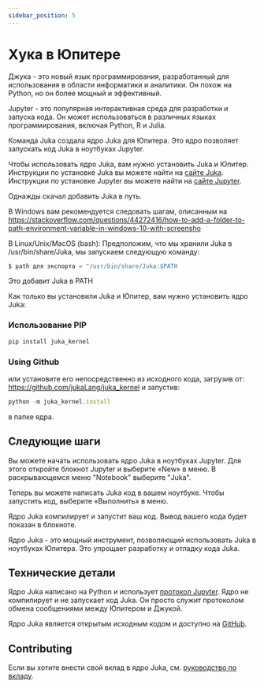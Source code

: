 ```yaml
---
sidebar_position: 5
---
```


# Хука в Юпитере

Джука - это новый язык программирования, разработанный для использования в области информатики и аналитики. Он похож на Python, но он более мощный и эффективный.

Jupyter - это популярная интерактивная среда для разработки и запуска кода. Он может использоваться в различных языках программирования, включая Python, R и Julia.

Команда Juka создала ядро Juka для Юпитера. Это ядро позволяет запускать код Juka в ноутбуках Jupyter.

Чтобы использовать ядро Juka, вам нужно установить Juka и Юпитер. Инструкции по установке Juka вы можете найти на [сайте Juka](https://jukalang.com/download). Инструкции по установке Jupyter вы можете найти на [сайте Jupyter](https://jupyter.org/install).

Однажды скачал добавить Juka в путь.

В Windows вам рекомендуется следовать шагам, описанным на https://stackoverflow.com/questions/44272416/how-to-add-a-folder-to-path-environment-variable-in-windows-10-with-screensho

В Linux/Unix/MacOS (bash): Предположим, что мы хранили Juka в /usr/bin/share/Juka, мы запускаем следующую команду:

```jsx
$ path для экспорта = "/usr/bin/share/Juka:$PATH
```

Это добавит Juka в PATH

Как только вы установили Juka и Юпитер, вам нужно установить ядро Juka:

### Использование PIP
```jsx
pip install juka_kernel
```

### Using Github
или установите его непосредственно из исходного кода, загрузив от: https://github.com/jukaLang/juka_kernel и запустив:

```jsx
python -m juka_kernel.install
```

в папке ядра.

## Следующие шаги

Вы можете начать использовать ядро Juka в ноутбуках Jupyter. Для этого откройте блокнот Jupyter и выберите «New» в меню. В раскрывающемся меню "Notebook" выберите "Juka".

Теперь вы можете написать Juka код в вашем ноутбуке. Чтобы запустить код, выберите «Выполнить» в меню.

Ядро Juka компилирует и запустит ваш код. Вывод вашего кода будет показан в блокноте.

Ядро Juka - это мощный инструмент, позволяющий использовать Juka в ноутбуках Юпитера. Это упрощает разработку и отладку кода Juka.

## Технические детали

Ядро Juka написано на Python и использует [протокол Jupyter](https://jupyter.org/protocol). Ядро не компилирует и не запускает код Juka. Он просто служит протоколом обмена сообщениями между Юпитером и Джукой.

Ядро Juka является открытым исходным кодом и доступно на [GitHub](https://github.com/juka/juka_kernel).

## Contributing

Если вы хотите внести свой вклад в ядро Juka, см. [руководство по вкладу](https://github.com/juka/juka_kernel/blob/master/CONTRIBUTING.md).